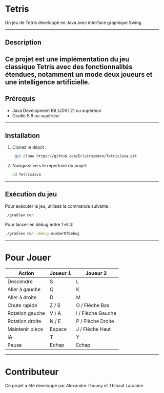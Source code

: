 # Tetris

Un jeu de Tetris développé en Java avec interface graphique Swing.

---
## Description

Ce projet est une implémentation du jeu classique Tetris avec des fonctionnalités étendues, notamment un mode deux
joueurs et une intelligence artificielle.
---
## Prérequis

- Java Development Kit (JDK) 21 ou supérieur
- Gradle 8.8 ou supérieur
----
## Installation

1. Clonez le dépôt :

   ```bash
    git clone https://github.com/Eclairsombre/TetrisJava.git
    ```
2. Naviguez vers le répertoire du projet:

    ```bash
    cd TetrisJava
    ```
----
## Exécution du jeu

Pour exécuter le jeu, utilisez la commande suivante :

```bash
./gradlew run
```

Pour lancer en débug entre 1 et 4:

```bash
./gradlew run -debug numberOfDebug
```
----
# Pour Jouer

| Action          | Joueur 1 | Joueur 2          |
|-----------------|----------|-------------------|
| Descendre       | S        | L                 |
| Aller à gauche  | Q        | K                 |
| Aller à droite  | D        | M                 |
| Chute rapide    | Z / B    | O / Flèche Bas    |
| Rotation gauche | V / A    | I / Flèche Gauche |
| Rotation droite | N / E    | P / Flèche Droite |
| Maintenir pièce | Espace   | J / Flèche Haut   |
| IA              | T        | Y                 |
| Pause           | Echap    | Echap             |

---

# Contributeur
Ce projet a été developpé par Alexandre Thouny et Thibaut Laracine. 